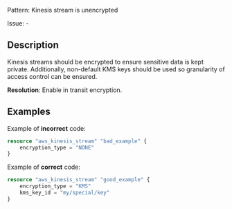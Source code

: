 Pattern: Kinesis stream is unencrypted

Issue: -

## Description

Kinesis streams should be encrypted to ensure sensitive data is kept private. Additionally, non-default KMS keys should be used so granularity of access control can be ensured.

**Resolution**: Enable in transit encryption.

## Examples

Example of **incorrect** code:

```terraform
resource "aws_kinesis_stream" "bad_example" {
	encryption_type = "NONE"
}
```

Example of **correct** code:

```terraform
resource "aws_kinesis_stream" "good_example" {
	encryption_type = "KMS"
	kms_key_id = "my/special/key"
}
```
